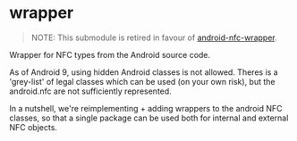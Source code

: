 # wrapper

> NOTE: This submodule is retired in favour of [android-nfc-wrapper](https://github.com/skjolber/android-nfc-wrapper).

Wrapper for NFC types from the Android source code.

As of Android 9, using hidden Android classes is not allowed. Theres is a 'grey-list' of legal classes which can be used (on your own risk), but the android.nfc are not sufficiently represented.

In a nutshell, we're reimplementing + adding wrappers to the android NFC classes, so that a single package can be used both for internal and external NFC objects.
